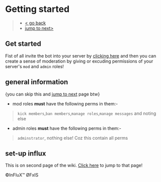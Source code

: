 # Getting started 
> * [< go back](index.md) 
> * [jump to next>](setup-influx.md)



## Get started
 Fist of all invite the bot into your server by [clicking here](https://discord.com/oauth2/authorize?client_id=792965362588713001&scope=bot&permissions=8) and then you can create a sense of moderation by giving or excuding permissions of your server's `mod` and `admin` roles! 

## general information 
{you can skip this and [jump to next](https://darkbatyt09.github.io/influx-wiki) page btw}
* mod roles **must** have the following perms in them:- 
> `kick members`,`ban members`,`manage roles`,`manage messages` and noting else

* admin roles **must** have the following perms in them:- 
> `adminstrator`, nothing else! Coz this contain all perms 

## set-up influx 
This is on second page of the wiki. [Click here](setup-influx.md) to jump to that page!

©InFluX™ ØFxIS
